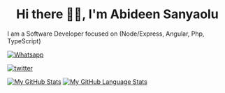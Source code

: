 <div>
<h1 align="center">Hi there 👋🏾, I'm Abideen Sanyaolu</h1>
  <p>I am a Software Developer focused on (Node/Express, Angular, Php, TypeScript)</p>

<!--
**Sanyaolu123/Sanyaolu123** is a ✨ _special_ ✨ repository because its `README.md` (this file) appears on your GitHub profile.

Here are some ideas to get you started:

- 🔭 I’m currently working on ...
- 🌱 I’m currently learning ...
- 👯 I’m looking to collaborate on ...
- 🤔 I’m looking for help with ...
- 💬 Ask me about ...
- 📫 How to reach me: ...
- 😄 Pronouns: ...
- ⚡ Fun fact: ...
-->
<p>
<a href='https://wa.me/2349025098774?text=Hello%20Abideen' target="_blank"><img alt='Whatsapp' src='https://img.shields.io/badge/Whatsapp-100000?style=for-the-badge&logo=Whatsapp&logoColor=FFFFFF&labelColor=16C719&color=16C719'/></a>
  
  <a href='https://twitter.com/SanyaoluAbideen' target="_blank"><img alt='twitter' src='https://img.shields.io/badge/Twitter-100000?style=for-the-badge&logo=twitter&logoColor=FFFFFF&labelColor=1DA1F2&color=1DA1F2'/></a>
  </p>
  
[![My GitHub Stats](https://github-readme-stats.vercel.app/api/?username=Sanyaolu123&count_private=true&theme=tokyonight&showicons=true)]()
[![My GitHub Language Stats](https://github-readme-stats.vercel.app/api/top-langs/?username=Sanyaolu123&langs_count=5&theme=tokyonight)]()

  </div>
